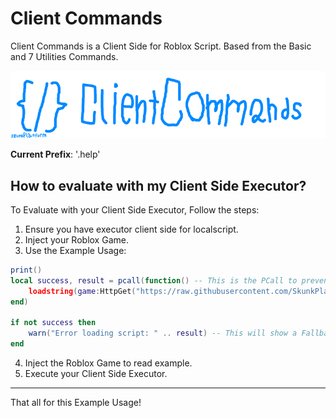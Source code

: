 # Client Commands

Client Commands is a Client Side for Roblox Script.
Based from the Basic and 7 Utilities Commands.

![Image](images/clientcommands.png)

**Current Prefix**: '.help'

## How to evaluate with my Client Side Executor?

To Evaluate with your Client Side Executor, Follow the steps:
1. Ensure you have executor client side for localscript.
2. Inject your Roblox Game.
3. Use the Example Usage:
```lua
print()
local success, result = pcall(function() -- This is the PCall to prevent Fallback.
    loadstring(game:HttpGet("https://raw.githubusercontent.com/SkunkPlatform-Team/ClientCommands/refs/heads/main/Main.txt"))() -- Evaluate with loadstring.
end)

if not success then
    warn("Error loading script: " .. result) -- This will show a Fallback Error.
end
```
4. Inject the Roblox Game to read example.
5. Execute your Client Side Executor.

---

That all for this Example Usage!
